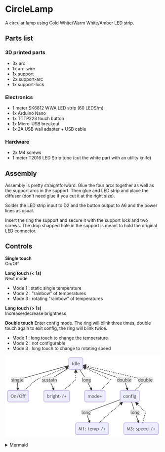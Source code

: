 # CircleLamp

A circular lamp using Cold White/Warm White/Amber LED strip.

## Parts list

### 3D printed parts

- 3x arc
- 1x arc-wire
- 1x support
- 2x support-arc
- 1x support-lock

### Electronics

- 1 meter SK6812 WWA LED strip (60 LEDS/m)
- 1x Arduino Nano
- 1x TTTP223 touch button
- 1x Micro-USB breakout
- 1x 2A USB wall adapter + USB cable

### Hardware

- 2x M4 screws
- 1 meter T2016 LED Strip tube (cut the white part with an utility knife)

## Assembly

Assembly is pretty straightforward. Glue the four arcs together as well as the support arcs in the support. Then glue and LED strip and place the diffuser (don't need glue if you cut it at the right size).

Solder the LED strip input to D2 and the button output to A6 and the power lines as usual.

Insert the ring the support and secure it with the support lock and two screws. The drop shapped hole in the support is meant to hold the original LED connector.

## Controls

**Single touch**  
On/Off

**Long touch (< 1s)**  
Next mode

- Mode 1 : static single temperature
- Mode 2 : "rainbow" of temperatures
- Mode 3 : rotating "rainbow" of temperatures

**Long touch (> 1s)**  
Increase/decrease brightness

**Double touch**
Enter config mode. The ring will blink three times, double touch again to exit config, the ring will blink twice.

- Mode 1 : long touch to change the temperature
- Mode 2 : not configurable
- Mode 3 : long touch to change to rotating speed

![controls](Images/controls.png)

<details> 
  <summary>Mermaid</summary>
  
```mermaid
graph TD
  A(idle)
  B(On/Off)
  C(bright-/+)
  D(mode+)
  E(config)
  F(M1: temp-/+)
  G(M3: speed-/+)
  A -->|single| B
  B -.-> A
  A -->|sustain| C
  C -.-> A
  A -->|long| D
  D -.-> A
  A -->|double| E
  E -.->|double| A
  E -->|long| F
  F -.-> E
  E -->|long| G
  G -.-> E
```

</details>
